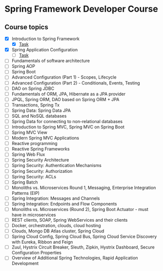# Spring Framework Developer Course

## Course topics

- [x] Introduction to Spring Framework
  - [X] [Task][task-1]
- [X] Spring Application Configuration
  - [ ] [Task]()
- [ ] Fundamentals of software architecture
- [ ] Spring AOP
- [ ] Spring Boot
- [ ] Advanced Configuration (Part 1) - Scopes, Lifecycle
- [ ] Advanced Configuration (Part 2) - Conditionals, Events, Testing
- [ ] DAO on Spring JDBC
- [ ] Fundamentals of ORM, JPA, Hibernate as a JPA provider
- [ ] JPQL, Spring ORM, DAO based on Spring ORM + JPA
- [ ] Transactions, Spring Tx
- [ ] Spring Data: Spring Data JPA
- [ ] SQL and NoSQL databases
- [ ] Spring Data for connecting to non-relational databases
- [ ] Introduction to Spring MVC, Spring MVC on Spring Boot
- [ ] Spring MVC View
- [ ] Modern Spring MVC Applications
- [ ] Reactive programming
- [ ] Reactive Spring Frameworks
- [ ] Spring Web Flux
- [ ] Spring Security Architecture
- [ ] Spring Security: Authentication Mechanisms
- [ ] Spring Security: Authorization
- [ ] Spring Security: ACLs
- [ ] Spring Batch
- [ ] Monoliths vs. Microservices Round 1, Messaging, Enterprise Integration Patterns (EIP)
- [ ] Spring Integration: Messages and Channels
- [ ] Spring Integration: Endpoints and Flow Components
- [ ] Monoliths vs. Microservices (Round 2), Spring Boot Actuator - must have in microservices
- [ ] REST clients, SOAP, Spring WebServices and their clients
- [ ] Docker, orchestration, clouds, cloud hosting
- [ ] Clouds, Mongo DB Atlas cluster, Spring Cloud
- [ ] Spring Cloud Config, Spring Cloud Bus, Spring Cloud Service Discovery with Eureka, Ribbon and Feign
- [ ] Zuul, Hystrix Circuit Breaker, Sleuth, Zipkin, Hystrix Dashboard, Secure Configuration Properties
- [ ] Overview of Additional Spring Technologies, Rapid Application Development

[task-1]:https://github.com/ducknowledges/2022-11-otus-spring-kononov/tree/main/quiz-introduction-to-spring-framework
